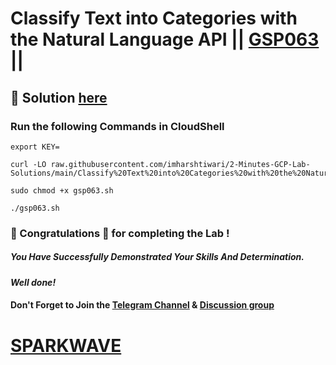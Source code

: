 # Classify Text into Categories with the Natural Language API || [GSP063](https://www.cloudskillsboost.google/focuses/1749?parent=catalog) ||

## 🔑 Solution [here](https://youtu.be/HVv-oFznt6A)

### Run the following Commands in CloudShell

```
export KEY=
```
```
curl -LO raw.githubusercontent.com/imharshtiwari/2-Minutes-GCP-Lab-Solutions/main/Classify%20Text%20into%20Categories%20with%20the%20Natural%20Language%20API/gsp063.sh

sudo chmod +x gsp063.sh

./gsp063.sh
```

### 🐼 Congratulations 🎉 for completing the Lab !

##### *You Have Successfully Demonstrated Your Skills And Determination.*

#### *Well done!*

#### Don't Forget to Join the [Telegram Channel](https://t.me/sparkwave.01) & [Discussion group](https://t.me/sparkwave.01chats)

# [SPARKWAVE](https://www.youtube.com/@sparkwave.01)
